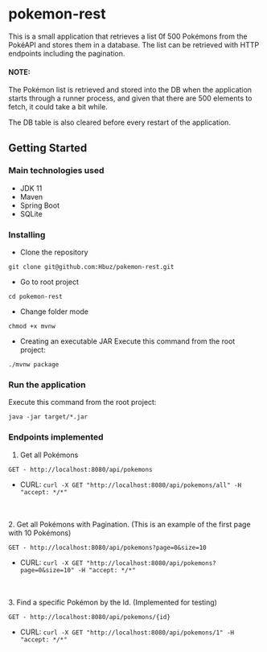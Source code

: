 # pokemon-rest
This is a small application that retrieves a list 0f 500 Pokémons from the PokéAPI and stores them in a database.
The list can be retrieved with HTTP endpoints including the pagination.

#### NOTE:
The Pokémon list is retrieved and stored into the DB when the application starts through a runner process, and given that there are 500 elements to fetch, it could take a bit while.

The DB table is also cleared before every restart of the application.

## Getting Started


### Main technologies used
 - JDK 11
 - Maven
 - Spring Boot
 - SQLite


### Installing
* Clone the repository
```
git clone git@github.com:Hbuz/pokemon-rest.git
```

* Go to root project
```
cd pokemon-rest
```

* Change folder mode
```
chmod +x mvnw
```

* Creating an executable JAR
Execute this command from the root project:
```
./mvnw package
```

### Run the application
Execute this command from the root project:
```
java -jar target/*.jar
```

### Endpoints implemented
1. Get all Pokémons
```
GET - http://localhost:8080/api/pokemons
```
- CURL:
`
curl -X GET "http://localhost:8080/api/pokemons/all" -H "accept: */*"
`

<br/><br/>
2. Get all Pokémons with Pagination. (This is an example of the first page with 10 Pokémons)
```
GET - http://localhost:8080/api/pokemons?page=0&size=10
```
- CURL:
`
curl -X GET "http://localhost:8080/api/pokemons?page=0&size=10" -H "accept: */*"
`

<br/><br/>
3. Find a specific Pokémon by the Id. (Implemented for testing)
```
GET - http://localhost:8080/api/pokemons/{id}
```
- CURL:
`
curl -X GET "http://localhost:8080/api/pokemons/1" -H "accept: */*"
`
